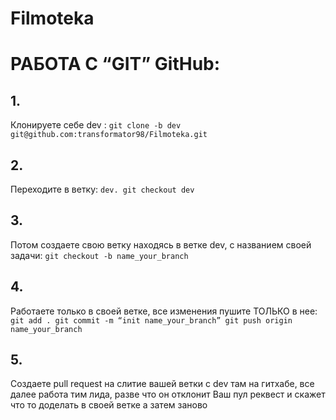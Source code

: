 # Filmoteka

# РАБОТА C “GIT” GitHub:

## 1.

Клонируете себе dev :
`git clone -b dev git@github.com:transformator98/Filmoteka.git`

## 2.

Переходите в ветку: `dev. git checkout dev`

## 3.

Потом создаете свою ветку находясь в ветке dev, с названием своей задачи:
`git checkout -b name_your_branch`

## 4.

Работаете только в своей ветке, все изменения пушите ТОЛЬКО в нее:
`git add . git commit -m “init name_your_branch” git push origin name_your_branch`

## 5.

Создаете pull request на слитие вашей ветки с dev там на гитхабе, все далее
работа тим лида, разве что он отклонит Ваш пул реквест и скажет что то доделать
в своей ветке а затем заново
